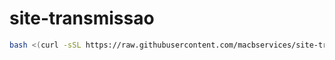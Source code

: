 # site-transmissao

```bash
bash <(curl -sSL https://raw.githubusercontent.com/macbservices/site-transmissao/refs/heads/main/install.sh)
